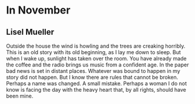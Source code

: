 # In November
## Lisel Mueller
Outside the house the wind is howling
and the trees are creaking horribly.
This is an old story
with its old beginning,
as I lay me down to sleep.
But when I wake up, sunlight
has taken over the room.
You have already made the coffee
and the radio brings us music
from a confident age. In the paper
bad news is set in distant places.
Whatever was bound to happen
in my story did not happen.
But I know there are rules that cannot be broken.
Perhaps a name was changed.
A small mistake. Perhaps
a woman I do not know
is facing the day with the heavy heart
that, by all rights, should have been mine.